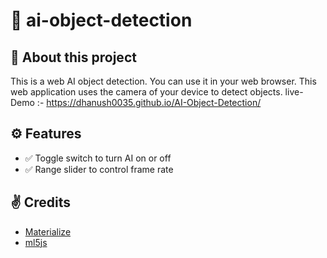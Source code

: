 # 🤖 ai-object-detection
## 👋 About this project
This is a web AI object detection. You can use it in your web browser. This web application uses the camera of your device to detect objects.
live-Demo :- https://dhanush0035.github.io/AI-Object-Detection/

## ⚙️ Features

- ✅ Toggle switch to turn AI on or off
- ✅ Range slider to control frame rate

## ✌️ Credits
- [Materialize](https://materializecss.com/)
- [ml5js](https://ml5js.org/)
